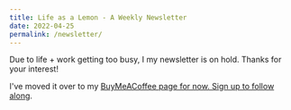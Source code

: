 ```yaml
---
title: Life as a Lemon - A Weekly Newsletter
date: 2022-04-25
permalink: /newsletter/
---
```


Due to life + work getting too busy, I my newsletter is on hold. Thanks for your interest! 

I've moved it over to my [BuyMeACoffee page for now. Sign up to follow along](https://www.buymeacoffee.com/lemonpodcasting/posts).